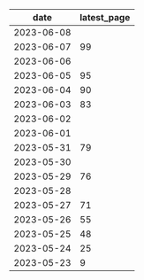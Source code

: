 | date       | latest_page |
| ---------- | ----------- |
| 2023-06-08 |             |
| 2023-06-07 | 99          |
| 2023-06-06 |             |
| 2023-06-05 | 95          |
| 2023-06-04 | 90          |
| 2023-06-03 | 83          |
| 2023-06-02 |             |
| 2023-06-01 |             |
| 2023-05-31 | 79          |
| 2023-05-30 |             |
| 2023-05-29 | 76          |
| 2023-05-28 |             |
| 2023-05-27 | 71          |
| 2023-05-26 | 55          |
| 2023-05-25 | 48          |
| 2023-05-24 | 25          |
| 2023-05-23 | 9           |

